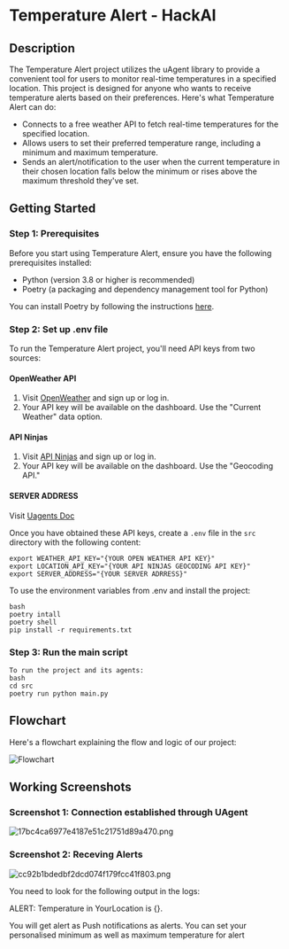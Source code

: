 
# Temperature Alert - HackAI

## Description

The Temperature Alert project utilizes the uAgent library to provide a convenient tool for users to monitor real-time temperatures in a specified location. This project is designed for anyone who wants to receive temperature alerts based on their preferences. Here's what Temperature Alert can do:

- Connects to a free weather API to fetch real-time temperatures for the specified location.
- Allows users to set their preferred temperature range, including a minimum and maximum temperature.
- Sends an alert/notification to the user when the current temperature in their chosen location falls below the minimum or rises above the maximum threshold they've set.

## Getting Started

### Step 1: Prerequisites

Before you start using Temperature Alert, ensure you have the following prerequisites installed:

- Python (version 3.8 or higher is recommended)
- Poetry (a packaging and dependency management tool for Python)

You can install Poetry by following the instructions [here](https://python-poetry.org/docs/).

### Step 2: Set up .env file

To run the Temperature Alert project, you'll need API keys from two sources:

#### OpenWeather API

1. Visit [OpenWeather](https://openweathermap.org/api) and sign up or log in.
2. Your API key will be available on the dashboard. Use the "Current Weather" data option.

#### API Ninjas

1. Visit [API Ninjas](https://api-ninjas.com/api/geocoding) and sign up or log in.
2. Your API key will be available on the dashboard. Use the "Geocoding API."
   
#### SERVER ADDRESS
Visit [Uagents Doc](https://fetch.ai/docs/guides/agents/getting-uagent-address)

Once you have obtained these API keys, create a `.env` file in the `src` directory with the following content:


~~~
export WEATHER_API_KEY="{YOUR OPEN WEATHER API KEY}"
export LOCATION_API_KEY="{YOUR API NINJAS GEOCODING API KEY}"
export SERVER_ADDRESS="{YOUR SERVER ADRRESS}"
~~~

To use the environment variables from .env and install the project:
~~~
bash
poetry intall
poetry shell
pip install -r requirements.txt
~~~
### Step 3: Run the main script
~~~
To run the project and its agents:
bash
cd src
poetry run python main.py
~~~

## Flowchart

Here's a flowchart explaining the flow and logic of our project:

![Flowchart](https://imgtr.ee/images/2023/10/10/15b0cc72682f41565c864b0a2dfbf808.png)

## Working Screenshots

### Screenshot 1: Connection established through UAgent

![17bc4ca6977e4187e51c21751d89a470.png](https://imgtr.ee/images/2023/10/10/17bc4ca6977e4187e51c21751d89a470.png)

### Screenshot 2: Receving Alerts

![cc92b1bdedbf2dcd074f179fcc41f803.png](https://imgtr.ee/images/2023/10/10/cc92b1bdedbf2dcd074f179fcc41f803.png)




You need to look for the following output in the logs:

ALERT: Temperature in YourLocation is {}.


You will get alert as Push notifications as alerts.
You can set your personalised minimum as well as maximum temperature for alert

